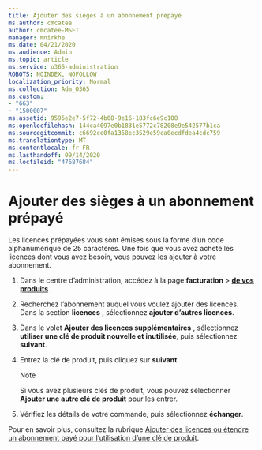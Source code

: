 ```yaml
---
title: Ajouter des sièges à un abonnement prépayé
ms.author: cmcatee
author: cmcatee-MSFT
manager: mnirkhe
ms.date: 04/21/2020
ms.audience: Admin
ms.topic: article
ms.service: o365-administration
ROBOTS: NOINDEX, NOFOLLOW
localization_priority: Normal
ms.collection: Adm_O365
ms.custom:
- "663"
- "1500007"
ms.assetid: 9595e2e7-5f72-4b08-9e16-183fc6e9c108
ms.openlocfilehash: 144ca4097e0b1831e5772c78208e9e542577b1ca
ms.sourcegitcommit: c6692ce0fa1358ec3529e59ca0ecdfdea4cdc759
ms.translationtype: MT
ms.contentlocale: fr-FR
ms.lasthandoff: 09/14/2020
ms.locfileid: "47687684"
---
```

# <a name="add-seats-to-a-prepaid-subscription"></a>Ajouter des sièges à un abonnement prépayé

Les licences prépayées vous sont émises sous la forme d’un code alphanumérique de 25 caractères. Une fois que vous avez acheté les licences dont vous avez besoin, vous pouvez les ajouter à votre abonnement. 

1. Dans le centre d’administration, accédez à la page **facturation**  >  **[de vos produits](https://go.microsoft.com/fwlink/p/?linkid=842054)** .

2. Recherchez l’abonnement auquel vous voulez ajouter des licences. Dans la section **licences** , sélectionnez **ajouter d’autres licences**.

3. Dans le volet **Ajouter des licences supplémentaires** , sélectionnez **utiliser une clé de produit nouvelle et inutilisée**, puis sélectionnez **suivant**.

4. Entrez la clé de produit, puis cliquez sur **suivant**.

    > [!NOTE]
    > Si vous avez plusieurs clés de produit, vous pouvez sélectionner **Ajouter une autre clé de produit** pour les entrer.

5. Vérifiez les détails de votre commande, puis sélectionnez **échanger**.

Pour en savoir plus, consultez la rubrique [Ajouter des licences ou étendre un abonnement payé pour l’utilisation d’une clé de produit](https://docs.microsoft.com/microsoft-365/commerce/licenses/add-licenses-using-product-key).